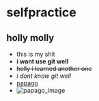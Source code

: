# selfpractice
## holly molly
* this is my shit
* **i want use git well**
* ~~holly i learned another one~~
* *i dont know git well* 
* [papago](https://papago.naver.com/)
* ![papago_image](https://papago.naver.com/97ec80a681e94540414daf2fb855ba3b.svg)